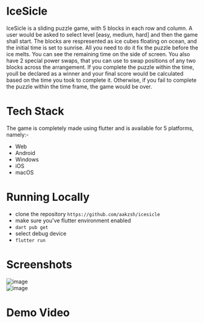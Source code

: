 # IceSicle
IceSicle is a sliding puzzle game, with 5 blocks in each row and column. A user would be asked to select level [easy, medium, hard] and then the game shall start. The blocks are respresented as ice cubes floating on ocean, and the initial time is set to sunrise. All you need to do it fix the puzzle before the ice melts. You can see the remaining time on the side of screen. You also have 2 special power swaps, that you can use to swap positions of any two blocks across the arrangement. If you complete the puzzle within the time, youll be declared as a winner and your final score would be calculated based on the time you took to complete it. Otherwise, if you fail to complete the puzzle within the time frame, the game would be over.

# Tech Stack
The game is completely made using flutter and is available for 5 platforms, namely:-
- Web
- Android
- Windows
- iOS
- macOS

# Running Locally
- clone the repository ```https://github.com/aakzsh/icesicle```
- make sure you've flutter environment enabled
- ```dart pub get```
- select debug device
- ```flutter run```

# Screenshots
![image](https://user-images.githubusercontent.com/69726390/158244912-6d9ace07-fcc9-4d02-9a42-574cfd888c39.png) <br>
![image](https://user-images.githubusercontent.com/69726390/158244957-64d859c6-6678-4ee8-805a-8d8fdfd0b5b2.png)


# Demo Video
